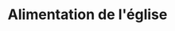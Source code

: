 ---
title: "Alimentation de l'église"
url: /lagardelle-sur-leze/alimentation-de-leglise/
shop: commodité
---